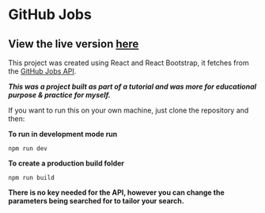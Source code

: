 # GitHub Jobs

## View the live version [here](https://dalebandoni.github.io/github-jobs/)

This project was created using React and React Bootstrap, it fetches from the [GitHub Jobs API](https://jobs.github.com/api).

**_This was a project built as part of a tutorial and was more for educational purpose & practice for myself._**

If you want to run this on your own machine, just clone the repository and then:

**To run in development mode run**

```
npm run dev
```

**To create a production build folder**

```
npm run build
```
**There is no key needed for the API, however you can change the parameters being searched for to tailor your search.**

